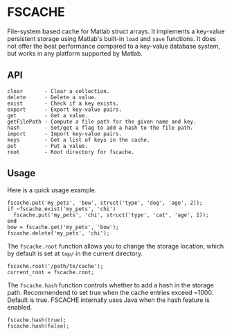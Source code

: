 FSCACHE
=======

File-system based cache for Matlab struct arrays. It implements a key-value
persistent storage using Matlab's built-in `load` and `save` functions. It does
not offer the best performance compared to a key-value database system, but
works in any platform supported by Matlab.

API
---

    clear       - Clear a collection.
    delete      - Delete a value.
    exist       - Check if a key exists.
    export      - Export key-value pairs.
    get         - Get a value.
    getFilePath - Compute a file path for the given name and key.
    hash        - Set/get a flag to add a hash to the file path.
    import      - Import key-value pairs.
    keys        - Get a list of keys in the cache.
    put         - Put a value.
    root        - Root directory for fscache.

Usage
-----

Here is a quick usage example.

    fscache.put('my_pets', 'bow', struct('type', 'dog', 'age', 2));
    if ~fscache.exist('my_pets', 'chi')
      fscache.put('my_pets', 'chi', struct('type', 'cat', 'age', 1));
    end
    bow = fscache.get('my_pets', 'bow');
    fscache.delete('my_pets', 'chi');

The `fscache.root` function allows you to change the storage location, which by
default is set at `tmp/` in the current directory.

    fscache.root('/path/to/cache');
    current_root = fscache.root;

The `fscache.hash` function controls whether to add a hash in the storage path.
Recommendend to set true when the cache entries exceed ~1000. Default is true.
FSCACHE internally uses Java when the hash feature is enabled.

    fscache.hash(true);
    fscache.hash(false);
